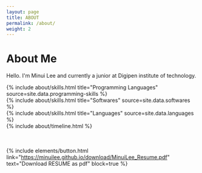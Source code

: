 ```yaml
---
layout: page
title: ABOUT
permalink: /about/
weight: 2
---
```


# **About Me**

Hello. I'm Minui Lee and currently a junior at Digipen institute of technology.<br>

<div class="row">
{% include about/skills.html title="Programming Languages" source=site.data.programming-skills %}
</div>

<div class="row">
{% include about/skills.html title="Softwares" source=site.data.softwares %}
</div>

<div class="row">
{% include about/skills.html title="Languages" source=site.data.languages %}
</div>

<div class="row">
{% include about/timeline.html %}
</div>

<br/>
<br/>

{% include elements/button.html link="https://minuilee.github.io/download/MinuiLee_Resume.pdf" text="Download RESUME as pdf" block=true %}

<br/>
